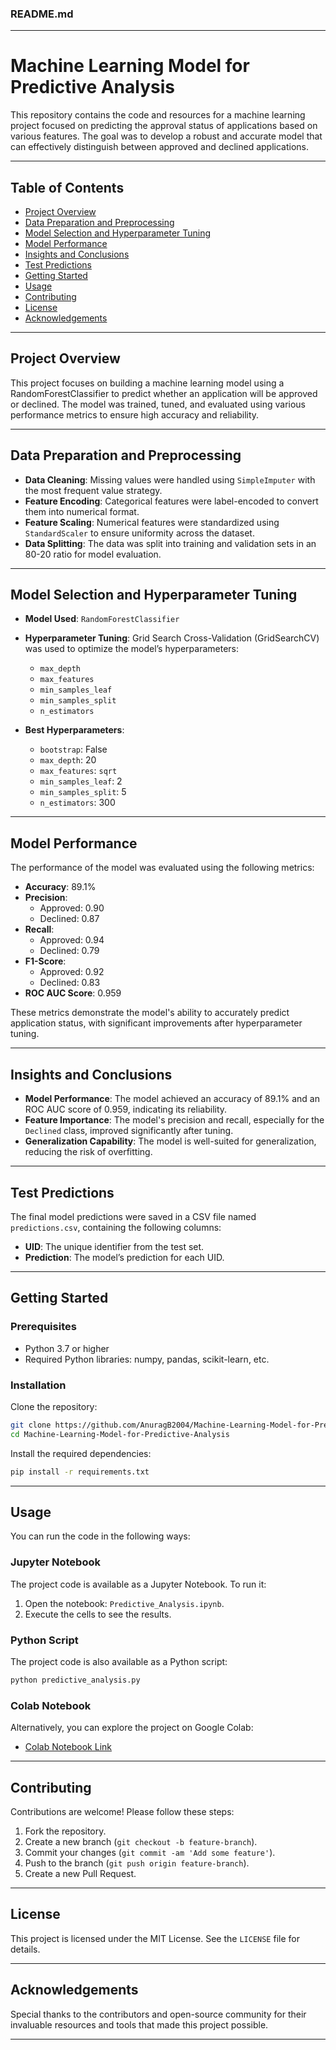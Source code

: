 ### README.md

---

# Machine Learning Model for Predictive Analysis

This repository contains the code and resources for a machine learning project focused on predicting the approval status of applications based on various features. The goal was to develop a robust and accurate model that can effectively distinguish between approved and declined applications.

---

## Table of Contents

- [Project Overview](#project-overview)
- [Data Preparation and Preprocessing](#data-preparation-and-preprocessing)
- [Model Selection and Hyperparameter Tuning](#model-selection-and-hyperparameter-tuning)
- [Model Performance](#model-performance)
- [Insights and Conclusions](#insights-and-conclusions)
- [Test Predictions](#test-predictions)
- [Getting Started](#getting-started)
- [Usage](#usage)
- [Contributing](#contributing)
- [License](#license)
- [Acknowledgements](#acknowledgements)

---

## Project Overview

This project focuses on building a machine learning model using a RandomForestClassifier to predict whether an application will be approved or declined. The model was trained, tuned, and evaluated using various performance metrics to ensure high accuracy and reliability.

---

## Data Preparation and Preprocessing

- **Data Cleaning**: Missing values were handled using `SimpleImputer` with the most frequent value strategy.
- **Feature Encoding**: Categorical features were label-encoded to convert them into numerical format.
- **Feature Scaling**: Numerical features were standardized using `StandardScaler` to ensure uniformity across the dataset.
- **Data Splitting**: The data was split into training and validation sets in an 80-20 ratio for model evaluation.

---

## Model Selection and Hyperparameter Tuning

- **Model Used**: `RandomForestClassifier`
- **Hyperparameter Tuning**: Grid Search Cross-Validation (GridSearchCV) was used to optimize the model’s hyperparameters:
  - `max_depth`
  - `max_features`
  - `min_samples_leaf`
  - `min_samples_split`
  - `n_estimators`
  
- **Best Hyperparameters**:
  - `bootstrap`: False
  - `max_depth`: 20
  - `max_features`: `sqrt`
  - `min_samples_leaf`: 2
  - `min_samples_split`: 5
  - `n_estimators`: 300

---

## Model Performance

The performance of the model was evaluated using the following metrics:

- **Accuracy**: 89.1%
- **Precision**:
  - Approved: 0.90
  - Declined: 0.87
- **Recall**:
  - Approved: 0.94
  - Declined: 0.79
- **F1-Score**:
  - Approved: 0.92
  - Declined: 0.83
- **ROC AUC Score**: 0.959

These metrics demonstrate the model's ability to accurately predict application status, with significant improvements after hyperparameter tuning.

---

## Insights and Conclusions

- **Model Performance**: The model achieved an accuracy of 89.1% and an ROC AUC score of 0.959, indicating its reliability.
- **Feature Importance**: The model's precision and recall, especially for the `Declined` class, improved significantly after tuning.
- **Generalization Capability**: The model is well-suited for generalization, reducing the risk of overfitting.

---

## Test Predictions

The final model predictions were saved in a CSV file named `predictions.csv`, containing the following columns:

- **UID**: The unique identifier from the test set.
- **Prediction**: The model’s prediction for each UID.

---

## Getting Started

### Prerequisites

- Python 3.7 or higher
- Required Python libraries: numpy, pandas, scikit-learn, etc.

### Installation

Clone the repository:

```bash
git clone https://github.com/AnuragB2004/Machine-Learning-Model-for-Predictive-Analysis.git
cd Machine-Learning-Model-for-Predictive-Analysis
```

Install the required dependencies:

```bash
pip install -r requirements.txt
```

---

## Usage

You can run the code in the following ways:

### Jupyter Notebook

The project code is available as a Jupyter Notebook. To run it:

1. Open the notebook: `Predictive_Analysis.ipynb`.
2. Execute the cells to see the results.

### Python Script

The project code is also available as a Python script:

```bash
python predictive_analysis.py
```

### Colab Notebook

Alternatively, you can explore the project on Google Colab:

- [Colab Notebook Link](https://colab.research.google.com/drive/1tA5JAxcZiFnCde4BSBCbp5iv_m775QVL?usp=sharing)

---

## Contributing

Contributions are welcome! Please follow these steps:

1. Fork the repository.
2. Create a new branch (`git checkout -b feature-branch`).
3. Commit your changes (`git commit -am 'Add some feature'`).
4. Push to the branch (`git push origin feature-branch`).
5. Create a new Pull Request.

---

## License

This project is licensed under the MIT License. See the `LICENSE` file for details.

---

## Acknowledgements

Special thanks to the contributors and open-source community for their invaluable resources and tools that made this project possible.

---
